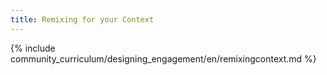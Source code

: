 ```yaml
---
title: Remixing for your Context
---
```


{% include community_curriculum/designing_engagement/en/remixingcontext.md %}
